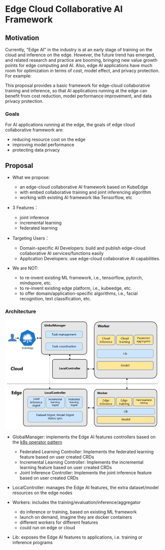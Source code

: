 # Edge Cloud Collaborative AI Framework

## Motivation

Currently, "Edge AI" in the industry is at an early stage of training on the cloud and inference on the edge. However, the future trend has emerged, and related research and practice are booming, bringing new value growth points for edge computing and AI. Also, edge AI applications have much room for optimization in terms of cost, model effect, and privacy protection. For example:


This proposal provides a basic framework for edge-cloud collaborative training and inference, so that AI applications running at the edge can benefit from cost reduction, model performance improvement, and data privacy protection.


### Goals

For AI applications running at the edge, the goals of edge cloud collaborative framework are:
* reducing resource cost on the edge 
* improving model performance 
* protecting data privacy


## Proposal
* What we propose:
    * an edge-cloud collaborative AI framework based on KubeEdge
    * with embed collaborative training and joint inferencing algorithm
    * working with existing AI framework like Tensorflow, etc

* 3 Features：
    * joint inference
    * incremental learning
    * federated learning
    
* Targeting Users：
    * Domain-specific AI Developers: build and publish edge-cloud collaborative AI services/functions easily 
    * Application Developers: use edge-cloud collaborative AI capabilities.

* We are NOT:
    * to re-invent existing ML framework, i.e., tensorflow, pytorch, mindspore, etc.
    * to re-invent existing edge platform, i.e., kubeedge, etc.
    * to offer domain/application-specific algorithms, i.e.,  facial recognition, text classification, etc.
    

### Architecture

![](./images/framework.png)

* GlobalManager: implements the Edge AI features controllers based on the [k8s operator pattern](https://kubernetes.io/docs/concepts/extend-kubernetes/operator/)
    * Federated Learning Controller: Implements the federated learning feature based on user created CRDs
    * Incremental Learning Controller: Implements the incremental learning feature based on user created CRDs
    * Joint Inference Controller: Implements the joint inference feature based on user created CRDs

* LocalController: manages the Edge AI features, the extra dataset/model resources on the edge nodes
        
* Workers: includes the training/evaluation/inference/aggregator
    * do inference or training, based on existing ML framework
    * launch on demand, imagine they are docker containers
    * different workers for different features
    * could run on edge or cloud
    
* Lib: exposes the Edge AI features to applications, i.e. training or inference programs

